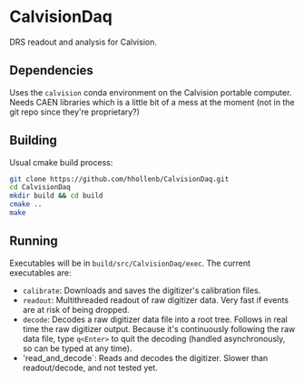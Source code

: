 # CalvisionDaq

DRS readout and analysis for Calvision.

## Dependencies

Uses the `calvision` conda environment on the Calvision portable computer. Needs CAEN libraries
which is a little bit of a mess at the moment (not in the git repo since they're proprietary?)

## Building

Usual cmake build process:
```bash
git clone https://github.com/hhollenb/CalvisionDaq.git
cd CalvisionDaq
mkdir build && cd build
cmake ..
make
```

## Running

Executables will be in `build/src/CalvisionDaq/exec`. The current executables are:

 - `calibrate`: Downloads and saves the digitizer's calibration files.
 - `readout`: Multithreaded readout of raw digitizer data. Very fast if events are at risk of being dropped.
 - `decode`: Decodes a raw digitizer data file into a root tree. Follows in real time the raw digitizer output.
    Because it's continuously following the raw data file, type `q<Enter>` to quit the decoding (handled asynchronously,
    so can be typed at any time).
 - 'read\_and\_decode`: Reads and decodes the digitizer. Slower than readout/decode, and not tested yet.
